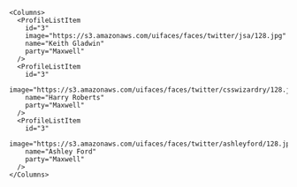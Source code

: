     <Columns>
      <ProfileListItem
        id="3"
        image="https://s3.amazonaws.com/uifaces/faces/twitter/jsa/128.jpg"
        name="Keith Gladwin"
        party="Maxwell"
      />
      <ProfileListItem
        id="3"
        image="https://s3.amazonaws.com/uifaces/faces/twitter/csswizardry/128.jpg"
        name="Harry Roberts"
        party="Maxwell"
      />
      <ProfileListItem
        id="3"
        image="https://s3.amazonaws.com/uifaces/faces/twitter/ashleyford/128.jpg"
        name="Ashley Ford"
        party="Maxwell"
      />
    </Columns>
